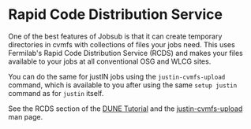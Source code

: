 # Rapid Code Distribution Service

One of the best features of Jobsub is that it can create temporary
directories in cvmfs with collections of files your jobs need. This uses
Fermilab's Rapid Code Distribution Service (RCDS) and makes your files 
available to your jobs at all conventional OSG and WLCG sites.

You can do the same for justIN jobs using the 
`justin-cvmfs-upload` command, which is available to you after 
using the same `setup justin` command as for `justin` itself.

See the RCDS section of the [DUNE Tutorial](tutorials.dune.md)
and the [justin-cvmfs-upload](jobscripts.rcds.man_page.md) 
man page.

